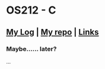 # OS212 - C

## [My Log](https://github.com/azzam2912/os212/TXT/mylog.txt) | [My repo](https://github.com/azzam2912/os212/) | [Links](https://github.com/azzam2912/os212/links.md)

### Maybe...... later?
...
